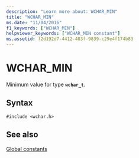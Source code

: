 ```yaml
---
description: "Learn more about: WCHAR_MIN"
title: "WCHAR_MIN"
ms.date: "11/04/2016"
f1_keywords: ["WCHAR_MIN"]
helpviewer_keywords: ["WCHAR_MIN constant"]
ms.assetid: f2d192d7-4412-483f-9839-c29e4f174b83
---
```

# WCHAR_MIN

Minimum value for type **`wchar_t`**.

## Syntax

```
#include <wchar.h>
```

## See also

[Global constants](./global-constants.md)
